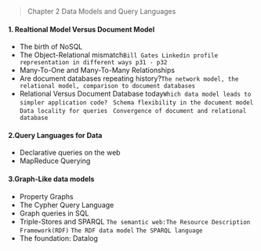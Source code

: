 > Chapter 2 Data Models and Query Languages

#### 1. Realtional Model Versus Document Model
* The birth of NoSQL
* The Object-Relational mismatch```Bill Gates Linkedin profile representation in different ways p31 - p32```
* Many-To-One and Many-To-Many Relationships
* Are document databases repeating history?```The network model, the relational model, comparison to document databases```
* Relational Versus Document Database today```Which data model leads to simpler application code?``` ``` Schema flexibility in the document model``` ```Data locality for queries ```   ```Convergence of document and relational database```
#### 2.Query Languages for Data
* Declarative queries on the web
* MapReduce Querying
#### 3.Graph-Like data models
* Property Graphs
* The Cypher Query Language
* Graph queries in SQL
* Triple-Stores and SPARQL ```The semantic web:The Resource Description Framework(RDF)``` ```The RDF data model``` ```The SPARQL language```
* The foundation: Datalog

